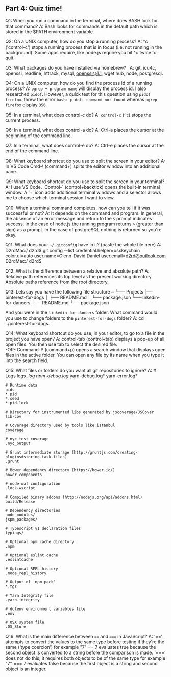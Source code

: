 ## Part 4: Quiz time!

Q1:  When you run a command in the terminal, where does BASH look for that command?
  A: Bash looks for commands in the default path which is stored in the $PATH environment variable.

Q2:  On a UNIX computer, how do you stop a running process?
  A: ^c ('control-c') stops a running process that is in focus (i.e. not running in the background). Some apps require, like node.js require you hit ^c twice to quit.

Q3:  What packages do you have installed via homebrew?
  A: git, icu4c, openssl, readline, httrack, mysql, openssl@1.1, wget hub, node, postgresql.

Q4:  On a UNIX computer, how do you find the process id of a running process?
  A: `pgrep + program name` will display the process id.  I also researched `pidof`. However, a quick test for this question using `pidof firefox`. threw the error `bash: pidof: command not found` whereas `pgrep firefox` display `356`.

Q5:  In a terminal, what does control-c do?
  A: `control-c` (`^c`) stops the current process.

Q6:  In a terminal, what does control-a do?
  A: Ctrl-a places the cursor at the beginning of the command line.

Q7:  In a terminal, what does control-e do?
  A: Ctrl-e places the cursor at the end of the command line.

Q8:  What keyboard shortcut do you use to split the screen in your editor?
  A: In VS Code Cmd-\ (command+\) splits the editor window into an additional pane.

Q9:  What keyboard shortcut do you use to split the screen in your terminal?
  A: I use VS Code.  Control-` (control+backtick) opens the built-in terminal window.  A ‘+’ icon adds additional terminal windows and a selector allows me to choose which terminal session I want to view.

Q10:  When a terminal command completes, how can you tell if it was successful or not?
  A: It depends on the command and program. In general, the absence of an error message and return to the `$` prompt indicates success. In the case of node.js the running program returns `>` (greater than sign) as a prompt. In the case of postgreSQL nothing is returned so you're okay.

Q11:  What does your `~/.gitconfig` have in it? (paste the whole file here)
  A:  D2rdMac:/ d2rd$ git config --list
  credential.helper=osxkeychain
  color.ui=auto
  user.name=Glenn-David Daniel
  user.email=d2rd@outlook.com
  D2rdMac:/ d2rd$

Q12:  What is the difference between a relative and absolute path?
  A:  Relative path references its top level as the present working directory.
  Absolute paths reference from the root directory.

Q13:  Lets say you have the following file structure
  ~
  └── Projects
         |── pinterest-for-dogs
         │   ├── README.md
         │    └── package.json
         └──linkedin-for-dancers
               └── README.md
               └── package.json

  And you were in the `linkedin-for-dancers` folder. What command would you use to change folders to the `pinterest-for-dogs` folder?
  A:  cd ../pinterest-for-dogs.

Q14:  What keyboard shortcut do you use, in your editor, to go to a file in the project you have open?
  A:  control-tab (control+tab) displays a pop-up of all open files.  You then use tab to select the desired file.  
  -OR- 
  Command-P (command+p) opens a search window that displays open files in the active folder.   You can open any file by its name when you type it into the search field.

Q15:  What files or folders do you want all git repositories to ignore?
  A:
    # Logs
    logs
    *.log
    npm-debug.log*
    yarn-debug.log*
    yarn-error.log*

    # Runtime data
    pids
    *.pid
    *.seed
    *.pid.lock

    # Directory for instrumented libs generated by jscoverage/JSCover
    lib-cov

    # Coverage directory used by tools like istanbul
    coverage

    # nyc test coverage
    .nyc_output

    # Grunt intermediate storage (http://gruntjs.com/creating-plugins#storing-task-files)
    .grunt

    # Bower dependency directory (https://bower.io/)
    bower_components

    # node-waf configuration
    .lock-wscript

    # Compiled binary addons (http://nodejs.org/api/addons.html)
    build/Release

    # Dependency directories
    node_modules/
    jspm_packages/

    # Typescript v1 declaration files
    typings/

    # Optional npm cache directory
    .npm

    # Optional eslint cache
    .eslintcache

    # Optional REPL history
    .node_repl_history

    # Output of 'npm pack'
    *.tgz

    # Yarn Integrity file
    .yarn-integrity

    # dotenv environment variables file
    .env

    # OSX system file
    .DS_Store

Q16:  What is the main difference between `==` and `===` in JavaScript?
  A:  ‘==’ attempts to convert the values to the same type before testing if they're the same (‘type coercion’) for example "7" == 7 evaluates true because the second object is converted to a string before the comparison is made.  ‘===’ does not do this; it requires both objects to be of the same type for example "7" === 7 evaluates false because the first object is a string and second object is an integer.